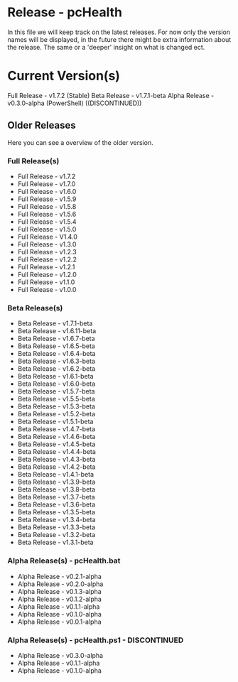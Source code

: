 # Release - pcHealth

In this file we will keep track on the latest releases.
For now only the version names will be displayed, in the future there might be extra information about the release. The same or a 'deeper' insight on what is changed ect.

# Current Version(s)

Full Release - v1.7.2 (Stable)
Beta Release - v1.7.1-beta
Alpha Release - v0.3.0-alpha (PowerShell) ((DISCONTINUED))

## Older Releases

Here you can see a overview of the older version.

### Full Release(s)

- Full Release - v1.7.2
- Full Release - v1.7.0
- Full Release - v1.6.0
- Full Release - v1.5.9
- Full Release - v1.5.8
- Full Release - v1.5.6
- Full Release - v1.5.4
- Full Release - v1.5.0
- Full Release - V1.4.0
- Full Release - v1.3.0
- Full Release - v1.2.3
- Full Release - v1.2.2
- Full Release - v1.2.1
- Full Release - v1.2.0
- Full Release - v1.1.0
- Full Release - v1.0.0

### Beta Release(s)

- Beta Release - v1.7.1-beta
- Beta Release - v1.6.11-beta
- Beta Release - v1.6.7-beta
- Beta Release - v1.6.5-beta
- Beta Release - v1.6.4-beta
- Beta Release - v1.6.3-beta
- Beta Release - v1.6.2-beta
- Beta Release - v1.6.1-beta
- Beta Release - v1.6.0-beta
- Beta Release - v1.5.7-beta
- Beta Release - v1.5.5-beta
- Beta Release - v1.5.3-beta
- Beta Release - v1.5.2-beta
- Beta Release - v1.5.1-beta
- Beta Release - v1.4.7-beta
- Beta Release - v1.4.6-beta
- Beta Release - v1.4.5-beta
- Beta Release - v1.4.4-beta
- Beta Release - v1.4.3-beta
- Beta Release - v1.4.2-beta
- Beta Release - v1.4.1-beta
- Beta Release - v1.3.9-beta
- Beta Release - v1.3.8-beta
- Beta Release - v1.3.7-beta
- Beta Release - v1.3.6-beta
- Beta Release - v1.3.5-beta
- Beta Release - v1.3.4-beta
- Beta Release - v1.3.3-beta
- Beta Release - v1.3.2-beta
- Beta Release - v1.3.1-beta

### Alpha Release(s) - pcHealth.bat

- Alpha Release - v0.2.1-alpha
- Alpha Release - v0.2.0-alpha
- Alpha Release - v0.1.3-alpha
- Alpha Release - v0.1.2-alpha
- Alpha Release - v0.1.1-alpha
- Alpha Release - v0.1.0-alpha
- Alpha Release - v0.0.1-alpha


### Alpha Release(s) - pcHealth.ps1 - DISCONTINUED

- Alpha Release - v0.3.0-alpha
- Alpha Release - v0.1.1-alpha
- Alpha Release - v0.1.0-alpha